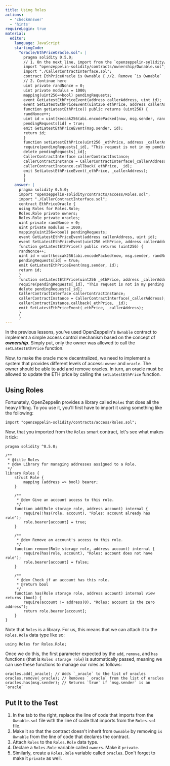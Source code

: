 ```yaml
---
title: Using Roles
actions:
  - 'checkAnswer'
  - 'hints'
requireLogin: true
material:
  editor:
    language: JavaScript
    startingCode:
      "oracle/EthPriceOracle.sol": |
        pragma solidity 0.5.0;
        // 1. On the next line, import from the `openzeppelin-solidity/contracts/access/Roles.sol` file
        import "openzeppelin-solidity/contracts/ownership/Ownable.sol";
        import "./CallerContractInterface.sol";
        contract EthPriceOracle is Ownable { //2. Remove `is Ownable`
        // 2. Continue here
        uint private randNonce = 0;
        uint private modulus = 1000;
        mapping(uint256=>bool) pendingRequests;
        event GetLatestEthPriceEvent(address callerAddress, uint id);
        event SetLatestEthPriceEvent(uint256 ethPrice, address callerAddress);
        function getLatestEthPrice() public returns (uint256) {
        randNonce++;
        uint id = uint(keccak256(abi.encodePacked(now, msg.sender, randNonce))) % modulus;
        pendingRequests[id] = true;
        emit GetLatestEthPriceEvent(msg.sender, id);
        return id;
        }
        function setLatestEthPrice(uint256 _ethPrice, address _callerAddress, uint256 _id) public onlyOwner {
        require(pendingRequests[_id], "This request is not in my pending list.");
        delete pendingRequests[_id];
        CallerContractInterface callerContractInstance;
        callerContractInstance = CallerContractInterface(_callerAddress);
        callerContractInstance.callback(_ethPrice, _id);
        emit SetLatestEthPriceEvent(_ethPrice, _callerAddress);
        }
        }
    answer: |
      pragma solidity 0.5.0;
      import "openzeppelin-solidity/contracts/access/Roles.sol";
      import "./CallerContractInterface.sol";
      contract EthPriceOracle {
      using Roles for Roles.Role;
      Roles.Role private owners;
      Roles.Role private oracles;
      uint private randNonce = 0;
      uint private modulus = 1000;
      mapping(uint256=>bool) pendingRequests;
      event GetLatestEthPriceEvent(address callerAddress, uint id);
      event SetLatestEthPriceEvent(uint256 ethPrice, address callerAddress);
      function getLatestEthPrice() public returns (uint256) {
      randNonce++;
      uint id = uint(keccak256(abi.encodePacked(now, msg.sender, randNonce))) % modulus;
      pendingRequests[id] = true;
      emit GetLatestEthPriceEvent(msg.sender, id);
      return id;
      }
      function setLatestEthPrice(uint256 _ethPrice, address _callerAddress, uint256 _id) public onlyOwner {
      require(pendingRequests[_id], "This request is not in my pending list.");
      delete pendingRequests[_id];
      CallerContractInterface callerContractInstance;
      callerContractInstance = CallerContractInterface(_callerAddress);
      callerContractInstance.callback(_ethPrice, _id);
      emit SetLatestEthPriceEvent(_ethPrice, _callerAddress);
      }
      }
---
```


In the previous lessons, you've used OpenZeppelin's `Ownable` contract to implement a simple access control mechanism based on the concept of **_ownership_**. Simply put, only the owner was allowed to call the `setLatestEthPrice` function.

Now, to make the oracle more decentralized, we need to implement a system that provides different levels of access: `owner` and `oracle`. The owner should be able to add and remove oracles. In turn, an oracle must be allowed to update the ETH price by calling the `setLatestEthPrice` function.


## Using Roles

Fortunately, OpenZeppelin provides a library called `Roles` that does all the heavy lifting. To you use it, you'll first have to import it using something like the following:

```Solidity
import "openzeppelin-solidity/contracts/access/Roles.sol";
```


Now, that you imported from the `Roles` smart contract, let's see what makes it tick:

```Solidity
pragma solidity ^0.5.0;

/**
 * @title Roles
 * @dev Library for managing addresses assigned to a Role.
 */
library Roles {
    struct Role {
        mapping (address => bool) bearer;
    }

    /**
     * @dev Give an account access to this role.
     */
    function add(Role storage role, address account) internal {
        require(!has(role, account), "Roles: account already has role");
        role.bearer[account] = true;
    }

    /**
     * @dev Remove an account's access to this role.
     */
    function remove(Role storage role, address account) internal {
        require(has(role, account), "Roles: account does not have role");
        role.bearer[account] = false;
    }

    /**
     * @dev Check if an account has this role.
     * @return bool
     */
    function has(Role storage role, address account) internal view returns (bool) {
        require(account != address(0), "Roles: account is the zero address");
        return role.bearer[account];
    }
}
```

Note that `Roles` is a library. For us, this means that we can attach it to the `Roles.Role` data type like so:

```Solidity
using Roles for Roles.Role;
```

Once we do this, the first parameter expected by the `add`, `remove`, and `has` functions (that is `Roles storage role`) is automatically passed, meaning we can use these functions to manage our roles as follows:

```Solidity
oracles.add(_oracle); // Adds `_oracle` to the list of oracles
oracles.remove(_oracle); // Removes `_oracle` from the list of oracles
oracles.has(msg.sender); // Returns `true` if `msg.sender` is an `oracle`
```

## Put It to the Test

1. In the tab to the right, replace the line of code that imports from the `Ownable.sol` file with the line of code that imports from the `Roles.sol` file.
2. Make it so that the contract doesn't inherit from `Ownable` by removing `is Ownable` from the line of code that declares the contract.
3. Attach `Roles` to the `Roles.Role` data type.
4. Declare a `Roles.Role` variable called `owners`. Make it `private`.
5. Similarly, create a `Roles.Role` variable called `oracles`. Don't forget to make it `private` as well.
